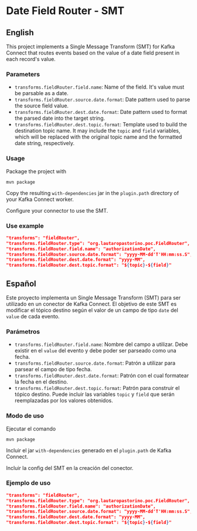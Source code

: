 # Date Field Router - SMT

## English

This project implements a Single Message Transform (SMT) for Kafka Connect that routes events based on the value of a 
date field present in each record's value.

### Parameters

- `transforms.fieldRouter.field.name`: Name of the field. It's value must be parsable as a date.
- `transforms.fieldRouter.source.date.format`: Date pattern used to parse the source field value.
- `transforms.fieldRouter.dest.date.format`: Date pattern used to format the parsed date into the target string.
- `transforms.fieldRouter.dest.topic.format`: Template used to build the destination topic name. It may include the 
`topic` and `field` variables, which will be replaced with the original topic name and the formatted date string, 
respectively.

### Usage

Package the project with

`mvn package`

Copy the resulting `with-dependencies` jar in the `plugin.path` directory of your Kafka Connect worker.

Configure your connector to use the SMT.

### Use example

```json
"transforms": "fieldRouter",
"transforms.fieldRouter.type": "org.lautaropastorino.poc.FieldRouter",
"transforms.fieldRouter.field.name": "authorizationDate",
"transforms.fieldRouter.source.date.format": "yyyy-MM-dd'T'HH:mm:ss.S",
"transforms.fieldRouter.dest.date.format": "yyyy-MM",
"transforms.fieldRouter.dest.topic.format": "${topic}-${field}"
```

## Español

Este proyecto implementa un Single Message Transform (SMT) para ser utilizado en un conector de Kafka Connect. El 
objetivo de este SMT es modificar el tópico destino según el valor de un campo de tipo `date` del `value` de 
cada evento.

### Parámetros

- `transforms.fieldRouter.field.name`: Nombre del campo a utilizar. Debe existir en el `value` del evento y debe poder 
ser parseado como una fecha.
- `transforms.fieldRouter.source.date.format`: Patrón a utilizar para parsear el campo de tipo fecha.
- `transforms.fieldRouter.dest.date.format`: Patrón con el cual formatear la fecha en el destino.
- `transforms.fieldRouter.dest.topic.format`: Patrón para construir el tópico destino. Puede incluir las variables 
`topic` y `field` que serán reemplazadas por los valores obtenidos.

### Modo de uso

Ejecutar el comando 

`mvn package`

Incluir el jar `with-dependencies` generado en el `plugin.path` de Kafka Connect.

Incluir la config del SMT en la creación del conector.

### Ejemplo de uso

```json
"transforms": "fieldRouter",
"transforms.fieldRouter.type": "org.lautaropastorino.poc.FieldRouter",
"transforms.fieldRouter.field.name": "authorizationDate",
"transforms.fieldRouter.source.date.format": "yyyy-MM-dd'T'HH:mm:ss.S",
"transforms.fieldRouter.dest.date.format": "yyyy-MM",
"transforms.fieldRouter.dest.topic.format": "${topic}-${field}"
```